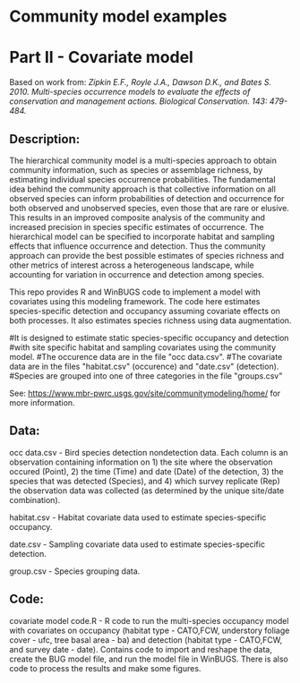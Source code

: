 # Community model examples
# Part II - Covariate model
Based on work from: *Zipkin E.F., Royle J.A., Dawson D.K., and Bates S. 2010. Multi-species occurrence models to evaluate the effects of conservation and management actions. Biological Conservation. 143: 479-484.*

## **Description:**
The hierarchical community model is a multi-species approach to obtain community information, such as species or assemblage richness, by estimating individual species occurrence probabilities. The fundamental idea behind the community approach is that collective information on all observed species can inform probabilities of detection and occurrence for both observed and unobserved species, even those that are rare or elusive. This results in an improved composite analysis of the community and increased precision in species specific estimates of occurrence. The hierarchical model can be specified to incorporate habitat and sampling effects that influence occurrence and detection. Thus the community approach can provide the best possible estimates of species richness and other metrics of interest across a heterogeneous landscape, while accounting for variation in occurrence and detection among species.

This repo provides R and WinBUGS code to implement a model with covariates using this modeling framework. The code here estimates species-specific detection and occupancy assuming covariate effects on both processes. It also estimates species richness using data augmentation.

#It is designed to estimate static species-specific occupancy and detection 
#with site specific habitat and sampling covariates using the community model.
#The occurence data are in the file "occ data.csv". 
#The covariate data are in the files "habitat.csv" (occurence) and "date.csv" (detection).
#Species are grouped into one of three categories in the file "groups.csv"

See: https://www.mbr-pwrc.usgs.gov/site/communitymodeling/home/ for more information.

## **Data:**
occ data.csv - Bird species detection nondetection data. Each column is an observation containing information on 1) the site where the observation occured (Point), 2) the time (Time) and date (Date) of the detection, 3) the species that was detected (Species), and 4) which survey replicate (Rep) the observation data was collected (as determined by the unique site/date combination).

habitat.csv - Habitat covariate data used to estimate species-specific occupancy.

date.csv - Sampling covariate data used to estimate species-specific detection.

group.csv - Species grouping data.

## **Code:**
covariate model code.R - R code to run the multi-species occupancy model with covariates on occupancy (habitat type - CATO,FCW, understory foliage cover - ufc, tree basal area - ba) and detection (habitat type - CATO,FCW, and survey date - date). Contains code to import and reshape the data, create the BUG model file, and run the model file in WinBUGS. There is also code to process the results and make some figures.

